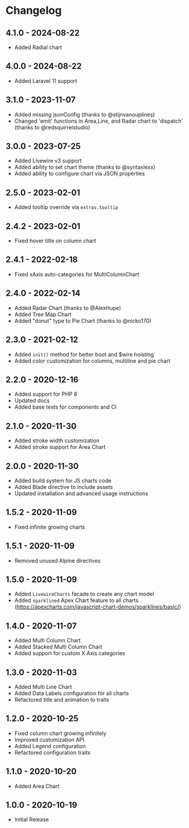# Changelog

## 4.1.0 - 2024-08-22
- Added Radial chart

## 4.0.0 - 2024-08-22
- Added Laravel 11 support

## 3.1.0 - 2023-11-07
- Added missing jsonConfig (thanks to @stijnvanouplines)
- Changed 'emit' functions in Area,Line, and Radar chart to 'dispatch' (thanks to @redsquirrelstudio)

## 3.0.0 - 2023-07-25
- Added Livewire v3 support
- Added ability to set chart theme (thanks to @syntaxlexx)
- Added ability to configure chart via JSON properties

## 2.5.0 - 2023-02-01
- Added tooltip override via `extras.tooltip`

## 2.4.2 - 2023-02-01
- Fixed hover title on column chart

## 2.4.1 - 2022-02-18
- Fixed xAxis auto-categories for MultiColumnChart 

## 2.4.0 - 2022-02-14
- Added Radar Chart (thanks to @AlexHupe)
- Added Tree Map Chart
- Added "donut" type to Pie Chart (thanks to @nicko170)

## 2.3.0 - 2021-02-12
- Added `init()` method for better boot and $wire hoisting
- Added color customization for columns, multiline and pie chart

## 2.2.0 - 2020-12-16
- Added support for PHP 8
- Updated docs 
- Added base tests for components and CI

## 2.1.0 - 2020-11-30
- Added stroke width customization
- Added stroke support for Area Chart

## 2.0.0 - 2020-11-30
- Added build system for JS charts code
- Added Blade directive to include assets
- Updated installation and advanced usage instructions

## 1.5.2 - 2020-11-09

- Fixed infinite growing charts

## 1.5.1 - 2020-11-09

- Removed unused Alpine directives

## 1.5.0 - 2020-11-09

- Added `LivewireCharts` facade to create any chart model
- Added `sparklined` Apex Chart feature to all charts (https://apexcharts.com/javascript-chart-demos/sparklines/basic/)

## 1.4.0 - 2020-11-07

- Added Multi Column Chart 
- Added Stacked Multi Column Chart 
- Added support for custom X Axis categories

## 1.3.0 - 2020-11-03

- Added Multi Line Chart 
- Added Data Labels configuration for all charts
- Refactored title and animation to traits

## 1.2.0 - 2020-10-25

- Fixed column chart growing infinitely 
- Improved customization API
- Added Legend configuration
- Refactored configuration traits

## 1.1.0 - 2020-10-20

- Added Area Chart

## 1.0.0 - 2020-10-19

- Initial Release
